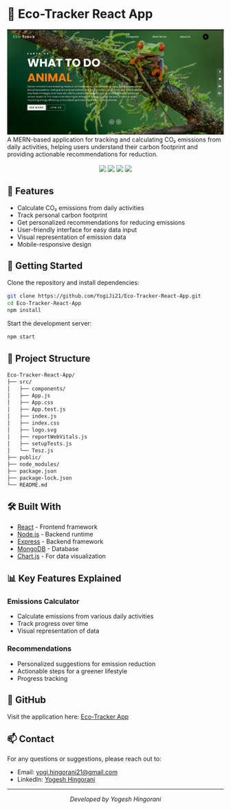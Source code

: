 # 🌿 Eco-Tracker React App
<div align="center">
  <img  src="./src/components/image/ecutrac.png" />
</div>
A MERN-based application for tracking and calculating CO₂ emissions from daily activities, helping users understand their carbon footprint and providing actionable recommendations for reduction.
</br>
</br>

<div align="center">
  <img src="https://img.shields.io/badge/React-18-blue?style=for-the-badge&logo=react&logoColor=white" />
  <img src="https://img.shields.io/badge/MongoDB-4EA94B?style=for-the-badge&logo=mongodb&logoColor=white" />
  <img src="https://img.shields.io/badge/Express.js-404D59?style=for-the-badge" />
  <img src="https://img.shields.io/badge/Node.js-43853D?style=for-the-badge&logo=node.js&logoColor=white" />
</div>

## 🌟 Features

- Calculate CO₂ emissions from daily activities
- Track personal carbon footprint
- Get personalized recommendations for reducing emissions
- User-friendly interface for easy data input
- Visual representation of emission data
- Mobile-responsive design

## 🚀 Getting Started

Clone the repository and install dependencies:

```bash
git clone https://github.com/YogiJi21/Eco-Tracker-React-App.git
cd Eco-Tracker-React-App
npm install
```

Start the development server:

```bash
npm start
```

## 📁 Project Structure

```
Eco-Tracker-React-App/
├── src/
│   ├── components/
│   ├── App.js
│   ├── App.css
│   ├── App.test.js
│   ├── index.js
│   ├── index.css
│   ├── logo.svg
│   ├── reportWebVitals.js
│   ├── setupTests.js
│   └── Tesz.js
├── public/
├── node_modules/
├── package.json
├── package-lock.json
└── README.md
```

## 🛠️ Built With

- [React](https://reactjs.org/) - Frontend framework
- [Node.js](https://nodejs.org/) - Backend runtime
- [Express](https://expressjs.com/) - Backend framework
- [MongoDB](https://www.mongodb.com/) - Database
- [Chart.js](https://www.chartjs.org/) - For data visualization

## 📊 Key Features Explained

### Emissions Calculator
- Calculate emissions from various daily activities
- Track progress over time
- Visual representation of data

### Recommendations
- Personalized suggestions for emission reduction
- Actionable steps for a greener lifestyle
- Progress tracking

## 🚀 GitHub

Visit the application here: [Eco-Tracker App](https://github.com/YogiJi21/Eco-Tracker-React-App.git)

## 📫 Contact

For any questions or suggestions, please reach out to:
- Email: yogi.hingorani21@gmail.com
- LinkedIn: [Yogesh Hingorani](https://linkedin.com/in/yogesh-hingorani21)

---

<div align="center">
  <i>Developed by Yogesh Hingorani</i>
</div>
